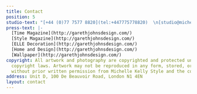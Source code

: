 ```yaml
---
title: Contact
position: 5
studio-text: "[+44 (0)77 7577 8820](tel:+447775778820)  \n[studio@michellekellystyle.com](mailto:studio@michellekellystyle.com)"
press-text: |-
  [Time Magazine](http://garethjohnsdesign.com/)  
  [Style Magazine](http://garethjohnsdesign.com/)  
  [ELLE Decoration](http://garethjohnsdesign.com/)  
  [Home and Design](http://garethjohnsdesign.com/)  
  [Wallpaper](http://garethjohnsdesign.com/)
copyright: All artwork and photography are copyrighted and protected under international
  copyright laws. Artwork may not be reproduced in any form, stored, or manipulated
  without prior written permission from Michelle Kelly Style and the copyright holders.
address: Unit D, 100 De Beauvoir Road, London N1 4EN
layout: contact
---
```


